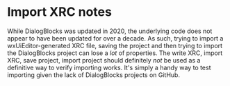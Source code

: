 # Import XRC notes

While DialogBlocks was updated in 2020, the underlying code does not appear to have been updated for over a decade. As such, trying to import a wxUiEditor-generated XRC file, saving the project and then trying to import the DialogBlocks project can lose a _lot_ of properties. The write XRC, import XRC, save project, import project should definitely _not_ be used as a definitive way to verify importing works. It's simply a handy way to test importing given the lack of DialogBlocks projects on GitHub.
